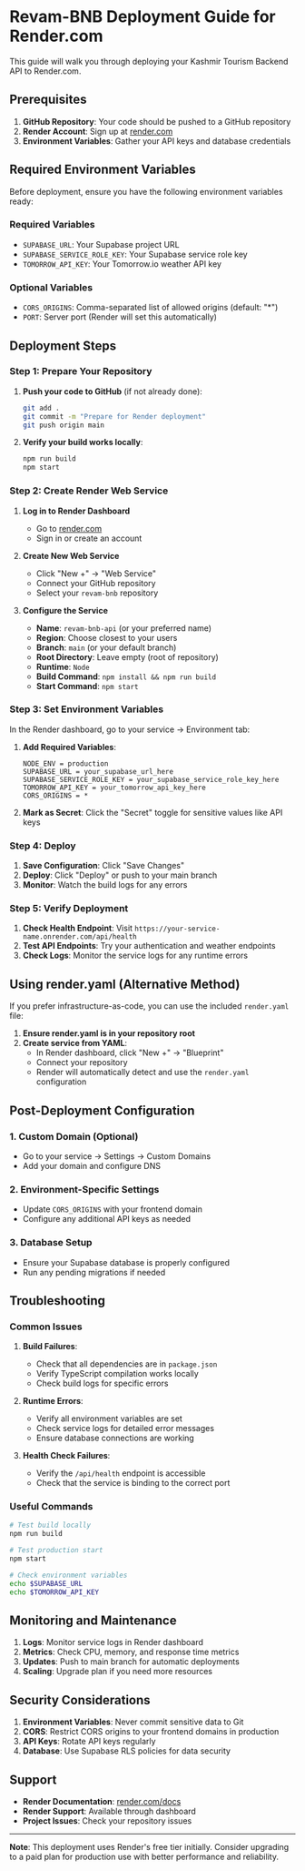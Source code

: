 # Revam-BNB Deployment Guide for Render.com

This guide will walk you through deploying your Kashmir Tourism Backend API to Render.com.

## Prerequisites

1. **GitHub Repository**: Your code should be pushed to a GitHub repository
2. **Render Account**: Sign up at [render.com](https://render.com)
3. **Environment Variables**: Gather your API keys and database credentials

## Required Environment Variables

Before deployment, ensure you have the following environment variables ready:

### Required Variables

- `SUPABASE_URL`: Your Supabase project URL
- `SUPABASE_SERVICE_ROLE_KEY`: Your Supabase service role key
- `TOMORROW_API_KEY`: Your Tomorrow.io weather API key

### Optional Variables

- `CORS_ORIGINS`: Comma-separated list of allowed origins (default: "\*")
- `PORT`: Server port (Render will set this automatically)

## Deployment Steps

### Step 1: Prepare Your Repository

1. **Push your code to GitHub** (if not already done):

    ```bash
    git add .
    git commit -m "Prepare for Render deployment"
    git push origin main
    ```

2. **Verify your build works locally**:
    ```bash
    npm run build
    npm start
    ```

### Step 2: Create Render Web Service

1. **Log in to Render Dashboard**
    - Go to [render.com](https://render.com)
    - Sign in or create an account

2. **Create New Web Service**
    - Click "New +" → "Web Service"
    - Connect your GitHub repository
    - Select your `revam-bnb` repository

3. **Configure the Service**
    - **Name**: `revam-bnb-api` (or your preferred name)
    - **Region**: Choose closest to your users
    - **Branch**: `main` (or your default branch)
    - **Root Directory**: Leave empty (root of repository)
    - **Runtime**: `Node`
    - **Build Command**: `npm install && npm run build`
    - **Start Command**: `npm start`

### Step 3: Set Environment Variables

In the Render dashboard, go to your service → Environment tab:

1. **Add Required Variables**:

    ```
    NODE_ENV = production
    SUPABASE_URL = your_supabase_url_here
    SUPABASE_SERVICE_ROLE_KEY = your_supabase_service_role_key_here
    TOMORROW_API_KEY = your_tomorrow_api_key_here
    CORS_ORIGINS = *
    ```

2. **Mark as Secret**: Click the "Secret" toggle for sensitive values like API keys

### Step 4: Deploy

1. **Save Configuration**: Click "Save Changes"
2. **Deploy**: Click "Deploy" or push to your main branch
3. **Monitor**: Watch the build logs for any errors

### Step 5: Verify Deployment

1. **Check Health Endpoint**: Visit `https://your-service-name.onrender.com/api/health`
2. **Test API Endpoints**: Try your authentication and weather endpoints
3. **Check Logs**: Monitor the service logs for any runtime errors

## Using render.yaml (Alternative Method)

If you prefer infrastructure-as-code, you can use the included `render.yaml` file:

1. **Ensure render.yaml is in your repository root**
2. **Create service from YAML**:
    - In Render dashboard, click "New +" → "Blueprint"
    - Connect your repository
    - Render will automatically detect and use the `render.yaml` configuration

## Post-Deployment Configuration

### 1. Custom Domain (Optional)

- Go to your service → Settings → Custom Domains
- Add your domain and configure DNS

### 2. Environment-Specific Settings

- Update `CORS_ORIGINS` with your frontend domain
- Configure any additional API keys as needed

### 3. Database Setup

- Ensure your Supabase database is properly configured
- Run any pending migrations if needed

## Troubleshooting

### Common Issues

1. **Build Failures**:
    - Check that all dependencies are in `package.json`
    - Verify TypeScript compilation works locally
    - Check build logs for specific errors

2. **Runtime Errors**:
    - Verify all environment variables are set
    - Check service logs for detailed error messages
    - Ensure database connections are working

3. **Health Check Failures**:
    - Verify the `/api/health` endpoint is accessible
    - Check that the service is binding to the correct port

### Useful Commands

```bash
# Test build locally
npm run build

# Test production start
npm start

# Check environment variables
echo $SUPABASE_URL
echo $TOMORROW_API_KEY
```

## Monitoring and Maintenance

1. **Logs**: Monitor service logs in Render dashboard
2. **Metrics**: Check CPU, memory, and response time metrics
3. **Updates**: Push to main branch for automatic deployments
4. **Scaling**: Upgrade plan if you need more resources

## Security Considerations

1. **Environment Variables**: Never commit sensitive data to Git
2. **CORS**: Restrict CORS origins to your frontend domains in production
3. **API Keys**: Rotate API keys regularly
4. **Database**: Use Supabase RLS policies for data security

## Support

- **Render Documentation**: [render.com/docs](https://render.com/docs)
- **Render Support**: Available through dashboard
- **Project Issues**: Check your repository issues

---

**Note**: This deployment uses Render's free tier initially. Consider upgrading to a paid plan for production use with better performance and reliability.
